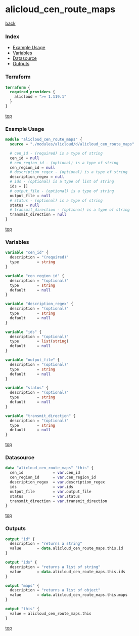 # alicloud_cen_route_maps

[back](../alicloud.md)

### Index

- [Example Usage](#example-usage)
- [Variables](#variables)
- [Datasource](#datasource)
- [Outputs](#outputs)

### Terraform

```terraform
terraform {
  required_providers {
    alicloud = ">= 1.119.1"
  }
}
```

[top](#index)

### Example Usage

```terraform
module "alicloud_cen_route_maps" {
  source = "./modules/alicloud/d/alicloud_cen_route_maps"

  # cen_id - (required) is a type of string
  cen_id = null
  # cen_region_id - (optional) is a type of string
  cen_region_id = null
  # description_regex - (optional) is a type of string
  description_regex = null
  # ids - (optional) is a type of list of string
  ids = []
  # output_file - (optional) is a type of string
  output_file = null
  # status - (optional) is a type of string
  status = null
  # transmit_direction - (optional) is a type of string
  transmit_direction = null
}
```

[top](#index)

### Variables

```terraform
variable "cen_id" {
  description = "(required)"
  type        = string
}

variable "cen_region_id" {
  description = "(optional)"
  type        = string
  default     = null
}

variable "description_regex" {
  description = "(optional)"
  type        = string
  default     = null
}

variable "ids" {
  description = "(optional)"
  type        = list(string)
  default     = null
}

variable "output_file" {
  description = "(optional)"
  type        = string
  default     = null
}

variable "status" {
  description = "(optional)"
  type        = string
  default     = null
}

variable "transmit_direction" {
  description = "(optional)"
  type        = string
  default     = null
}
```

[top](#index)

### Datasource

```terraform
data "alicloud_cen_route_maps" "this" {
  cen_id             = var.cen_id
  cen_region_id      = var.cen_region_id
  description_regex  = var.description_regex
  ids                = var.ids
  output_file        = var.output_file
  status             = var.status
  transmit_direction = var.transmit_direction
}
```

[top](#index)

### Outputs

```terraform
output "id" {
  description = "returns a string"
  value       = data.alicloud_cen_route_maps.this.id
}

output "ids" {
  description = "returns a list of string"
  value       = data.alicloud_cen_route_maps.this.ids
}

output "maps" {
  description = "returns a list of object"
  value       = data.alicloud_cen_route_maps.this.maps
}

output "this" {
  value = alicloud_cen_route_maps.this
}
```

[top](#index)